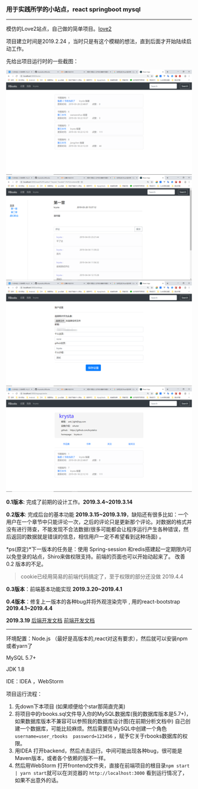 ### 用于实践所学的小站点，react springboot mysql

---

模仿的Love2站点，自己做的简单项目。[love2](https://love2.io) 

项目建立时间是2019.2.24 ，当时只是有这个模糊的想法，直到后面才开始陆续启动工作。

先给出项目运行时的一些截图：

<img src="./img/30.png">

<img src="./img/31.png">

<img src="./img/32.png">

<img src="./img/33.png">





**0.1版本**: 完成了前期的设计工作。**2019.3.4~2019.3.14**

**0.2版本**: 完成后台的基本功能  **2019.3.15~2019.3.19**，缺陷还有很多比如：一个用户在一个章节中只能评论一次，之后的评论只是更新那个评论。对数据的格式并没有进行筛查，不能发现不合法数据(很多可能都会让程序运行产生各种错误，然后返回的数据就是错误的信息，相信用户一定不希望看到这种场面)  。

*ps(原定)*下一版本的任务是：使用 Spring-session 和redis搭建起一定期限内可以免登录的站点，Shiro来做权限支持。前端的页面也可以开始动起来了。 改善0.2 版本的不足。

> cookie已经用简易的前端代码搞定了，至于权限的部分还没做  2019.4.4

**0.3版本**：前端基本功能实现  **2019.3.20~2019.4.1**

**0.4版本**：修复上一版本的各种bug并将外观渲染完毕 , 用的react-bootstrap **2019.4.1~2019.4.4**

**2019.3.19** [后端开发文档](https://github.com/krystalics/RBooks/blob/master/%E5%BC%80%E5%8F%91%E7%AC%94%E8%AE%B0.markdown) [前端开发文档](https://github.com/krystalics/RBooks/blob/master/%E5%89%8D%E7%AB%AF%E5%BC%80%E5%8F%91%E7%AC%94%E8%AE%B0.markdown)

---

环境配置：Node.js （最好是高版本的,react对这有要求），然后就可以安装npm或者yarn了

MySQL 5.7+  

JDK 1.8

IDE：IDEA ，WebStorm



项目运行流程：

1. 先down下本项目 (如果顺便给个star那简直完美)
2. 将项目中的rbooks.sql文件导入你的MySQL数据库(我的数据库版本是5.7+)，如果数据库版本不兼容可以参照我的数据库设计图(在前期分析文档中) 自己创建一个数据库，可能比较麻烦。然后需要在MySQL中创建一个角色`username=user_rbooks  password=123456` ，赋予它关于rbooks数据库的权限。
3. 用IDEA 打开backend，然后点击运行。中间可能出现各种bug，很可能是Maven版本，或者各个依赖的版不一样。
4. 然后用WebStorm 打开frontend文件夹，直接在前端项目的根目录`npm start | yarn start`就可以在浏览器的 `http://localhost:3000` 看到运行情况了，如果不出意外的话。

